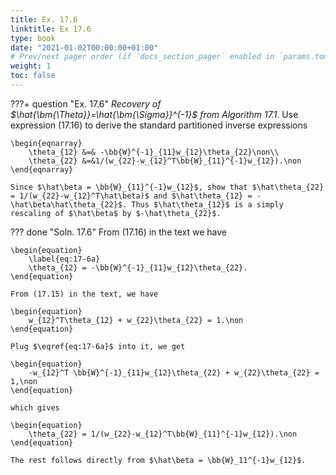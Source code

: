 ```yaml
---
title: Ex. 17.6
linktitle: Ex 17.6
type: book
date: "2021-01-02T00:00:00+01:00"
# Prev/next pager order (if `docs_section_pager` enabled in `params.toml`)
weight: 1
toc: false
---
```


???+ question "Ex. 17.6"
	*Recovery of $\hat{\bm{\Theta}}=\hat{\bm{\Sigma}}^{-1}$ from Algorithm 17.1*. Use expression (17.16) to derive the standard partitioned inverse expressions
	
    \begin{eqnarray}
		\theta_{12} &=& -\bb{W}^{-1}_{11}w_{12}\theta_{22}\non\\
		\theta_{22} &=&1/(w_{22}-w_{12}^T\bb{W}_{11}^{-1}w_{12}).\non
	\end{eqnarray}
	
    Since $\hat\beta = \bb{W}_{11}^{-1}w_{12}$, show that $\hat\theta_{22} = 1/(w_{22}-w_{12}^T\hat\beta)$ and $\hat\theta_{12} = -\hat\beta\hat\theta_{22}$. Thus $\hat\theta_{12}$ is a simply rescaling of $\hat\beta$ by $-\hat\theta_{22}$.

??? done "Soln. 17.6"
	From (17.16) in the text we have
	
    \begin{equation}
		\label{eq:17-6a}
		\theta_{12} = -\bb{W}^{-1}_{11}w_{12}\theta_{22}.
	\end{equation}
	
    From (17.15) in the text, we have 
	
    \begin{equation}
		w_{12}^T\theta_{12} + w_{22}\theta_{22} = 1.\non
	\end{equation}
	
    Plug $\eqref{eq:17-6a}$ into it, we get
	
    \begin{equation}
		-w_{12}^T \bb{W}^{-1}_{11}w_{12}\theta_{22} + w_{22}\theta_{22} = 1,\non
	\end{equation}
	
    which gives
	
    \begin{equation}
		\theta_{22} = 1/(w_{22}-w_{12}^T\bb{W}_{11}^{-1}w_{12}).\non
	\end{equation}
	
    The rest follows directly from $\hat\beta = \bb{W}_11^{-1}w_{12}$.
